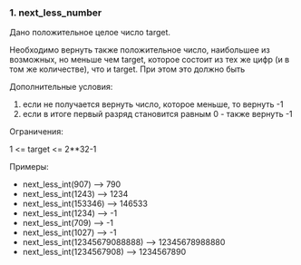 ### 1. next_less_number

Дано положительное целое число target.

Необходимо вернуть также положительное число, наибольшее из возможных, но меньше чем target, которое состоит из тех же цифр (и в том же количестве), что и target. При этом это должно быть 

Дополнительные условия:
1. если не получается вернуть число, которое меньше, то вернуть -1
2. если в итоге первый разряд становится равным 0 - также вернуть -1

Ограничения:

1 <= target <= 2**32-1

Примеры:

- next_less_int(907) --> 790
- next_less_int(1243) --> 1234
- next_less_int(153346) --> 146533
- next_less_int(1234) --> -1
- next_less_int(709) --> -1
- next_less_int(1027) --> -1
- next_less_int(12345679088888) --> 12345678988880
- next_less_int(1234567908) --> 1234567890
